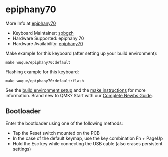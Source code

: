 # epiphany70

More Info at [epiphany70](https://shop.wuquestudio.com/)

* Keyboard Maintainer: [spbgzh](https://github.com/spbgzh)
* Hardware Supported: epiphany 70
* Hardware Availability: [epiphany70](https://shop.wuquestudio.com/)

Make example for this keyboard (after setting up your build environment):

    make wuque/epiphany70:default

Flashing example for this keyboard:

    make wuque/epiphany70:default:flash

See the [build environment setup](https://docs.qmk.fm/#/getting_started_build_tools) and the [make instructions](https://docs.qmk.fm/#/getting_started_make_guide) for more information. Brand new to QMK? Start with our [Complete Newbs Guide](https://docs.qmk.fm/#/newbs).

## Bootloader

Enter the bootloader using one of the following methods:

* Tap the Reset switch mounted on the PCB
* In the case of the default keymap, use the key combination Fn + PageUp
* Hold the Esc key while connecting the USB cable (also erases persistent settings)
